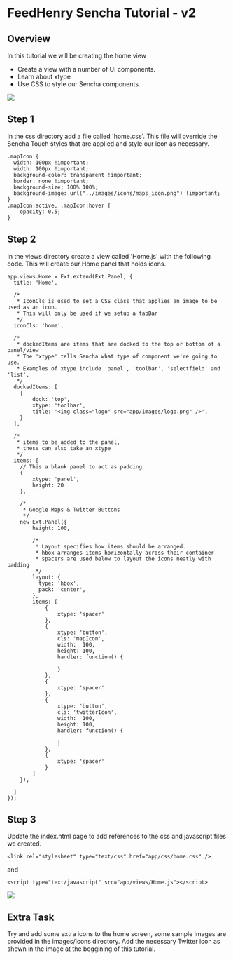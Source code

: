 # FeedHenry Sencha Tutorial - v2

## Overview

In this tutorial we will be creating the home view

* Create a view with a number of UI components.
* Learn about xtype
* Use CSS to style our Sencha components. 

![](https://github.com/feedhenry/Training-Demo-App/blob/v2/docs/HomeView.png?raw=true)

## Step 1

In the css directory add a file called 'home.css'. This file will override the Sencha Touch styles that are applied and style our icon as necessary. 

	.mapIcon {
	  width: 100px !important;
	  width: 100px !important;
	  background-color: transparent !important;
	  border: none !important;
	  background-size: 100% 100%;
	  background-image: url("../images/icons/maps_icon.png") !important;
	}
	.mapIcon:active, .mapIcon:hover {
		opacity: 0.5;
	}

## Step 2

In the views directory create a view called 'Home.js' with the following code. This will create our Home panel that holds icons.

	app.views.Home = Ext.extend(Ext.Panel, {
	  title: 'Home',

	  /*
	   * IconCls is used to set a CSS class that applies an image to be used as an icon.
	   * This will only be used if we setup a tabBar
	   */
	  iconCls: 'home',

	  /*
	   * dockedItems are items that are docked to the top or bottom of a panel/view
	   * The 'xtype' tells Sencha what type of component we're going to use.
	   * Examples of xtype include 'panel', 'toolbar', 'selectfield' and 'list'.
	   */
	  dockedItems: [
	  	{
	  		dock: 'top',
	  		xtype: 'toolbar',
	  		title: '<img class="logo" src="app/images/logo.png" />',
	  	}
	  ],

	  /*
	   * items to be added to the panel, 
	   * these can also take an xtype
	   */
	  items: [
	    // This a blank panel to act as padding
	    {
	  		xtype: 'panel',
	  		height: 20
	  	},

	  	/* 
	  	 * Google Maps & Twitter Buttons
	  	 */
	  	new Ext.Panel({
	  		height: 100,

	  		/*
	  		 * Layout specifies how items should be arranged.
	  		 * hbox arranges items horizontally across their container
	  		 * spacers are used below to layout the icons neatly with padding
	  		 */
	  		layout: {
		      type: 'hbox',
		      pack: 'center',  
		    },
		    items: [
		    	{
			  		xtype: 'spacer'
			  	},
			  	{
			  		xtype: 'button',
			  		cls: 'mapIcon',
			  		width:  100,
			  		height: 100,
			  		handler: function() {
			  			
			  		}
			  	},
			  	{
			  		xtype: 'spacer'
			  	},
			  	{
			  		xtype: 'button',
			  		cls: 'twitterIcon',
			  		width:  100,
			  		height: 100,
			  		handler: function() {
			  			
			  		}
			  	},
			  	{
			  		xtype: 'spacer'
			  	}
		    ]
	  	}),

	  ]
	});

## Step 3

Update the index.html page to add references to the css and javascript files we created.

	<link rel="stylesheet" type="text/css" href="app/css/home.css" />

and

	<script type="text/javascript" src="app/views/Home.js"></script>

![](https://github.com/feedhenry/Training-Demo-App/blob/v2/docs/HomeView.png?raw=true)

## Extra Task

Try and add some extra icons to the home screen, some sample images are provided in the images/icons directory. Add the necessary Twitter icon as shown in the image at the beggining of this tutorial.

